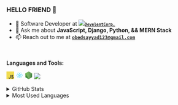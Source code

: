 ### HELLO FRIEND 👋

<!-- Here are some ideas to get you started: -->

<!-- - 👯 I’m looking to collaborate on any JavaScript Project -->
<!-- - 🔭 I’m currently working on ... -->

- 🌱 Software Developer at <code><img height="20" src="https://avatars.githubusercontent.com/u/64545718?s=200&v=4">**[`DevelentCorp.`](https://www.develentcorp.com)** </code> 
- 💬 Ask me about **JavaScript, Django, Python, && MERN Stack**
- 📫 Reach out to me at **[`obedsayyad123@gmail.com`](mailto:obedsayyad123@gmail.com.com)**
<!-- - 🤔 I’m looking for help with ... -->
<!-- - 😄 Pronouns: ...
- ⚡ Fun fact: ...  - 💼 See my full portfolio at **[`.com`](https://.com)** -->
<br>

**Languages and Tools:**  

<code><img height="20" src="https://raw.githubusercontent.com/github/explore/80688e429a7d4ef2fca1e82350fe8e3517d3494d/topics/javascript/javascript.png"></code>
<code><img height="20" src="https://raw.githubusercontent.com/github/explore/80688e429a7d4ef2fca1e82350fe8e3517d3494d/topics/react/react.png"></code>
<code><img height="20" src="https://raw.githubusercontent.com/github/explore/80688e429a7d4ef2fca1e82350fe8e3517d3494d/topics/nodejs/nodejs.png"></code> 
<code><img height="20" src="https://avatars.githubusercontent.com/u/1525981?s=200&v=4"></code> 





<div>
<details>
  <summary>GitHub Stats</summary>

  <img align="center" alt="codeSTACKr's GitHub Stats" src="https://github-readme-stats.codestackr.vercel.app/api?username=obedsayyad123&count_private=true&show_icons=true&theme=tokyonight&hide_border=true" />

</details>
</div>
<!-- - 
<div>
<details>
  <summary>GitHub History</summary>
  <p><img align="center" src="https://github-readme-streak-stats.herokuapp.com/?user=drakosi99&" alt="drakosi99" /></p>
.
</details>
</div>
-->

<div>
<details>
  <summary>Most Used Languages</summary>

<p><img align="center" src="https://github-readme-stats.vercel.app/api/top-langs?username=obedsayyad123&show_icons=true&theme=tokyonight&locale=en&layout=compact" alt="obedsayyad123" /></p>


</details>
</div>
